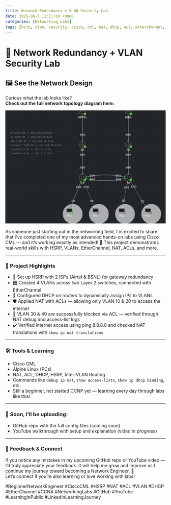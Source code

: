 ```yaml
---
title: Network Redundancy + VLAN Security Lab
date: 2025-08-5 11:11:00 +0000
categories: [Networking_Labs]
tags: [hsrp, vlan, security, cisco, cml, nat, dhcp, acl, etherchannel, inter-vlan, networklab]
---
```


# 🚀 Network Redundancy + VLAN Security Lab

## 🖼️ See the Network Design

Curious what the lab looks like?  
**Check out the full network topology diagram here:**

![Network Diagram](https://github.com/Ntwork-Beginner/cisco_cml_labs/blob/main/NAT-HSRP-Vlans-ROAS-ACL/Screenshot%202025-06-27%20110531.png)

As someone just starting out in the networking field, I'm excited to share that I've completed one of my most advanced hands-on labs using Cisco CML — and it’s working exactly as intended! 👏 This project demonstrates real-world skills with HSRP, VLANs, EtherChannel, NAT, ACLs, and more.

---

### 📌 Project Highlights

- 🧩 Set up HSRP with 2 ISPs (Airtel & BSNL) for gateway redundancy  
- 🎛️ Created 4 VLANs across two Layer 2 switches, connected with EtherChannel  
- 🔄 Configured DHCP on routers to dynamically assign IPs to VLANs  
- 🛡️ Applied NAT with ACLs — allowing only VLAN 10 & 20 to access the internet  
- 🚫 VLAN 30 & 40 are successfully blocked via ACL — verified through NAT debug and access-list logs  
- ✔️ Verified internet access using ping 8.8.8.8 and checked NAT translations with `show ip nat translations`  

---

### 🛠️ Tools & Learning

- Cisco CML  
- Alpine Linux (PCs)  
- NAT, ACL, DHCP, HSRP, Inter-VLAN Routing  
- Commands like `debug ip nat`, `show access-lists`, `show ip dhcp binding`, etc.  
- Still a beginner, not started CCNP yet — learning every day through labs like this!

---

### 🎥 Soon, I’ll be uploading:

- GitHub repo with the full config files (coming soon)  
- YouTube walkthrough with setup and explanation (video in progress)  

---

### 🙏 Feedback & Connect

If you notice any mistakes in my upcoming GitHub repo or YouTube video — I’d truly appreciate your feedback. It will help me grow and improve as I continue my journey toward becoming a Network Engineer. 🤝  
Let’s connect if you’re also learning or love working with labs!

#BeginnerNetworkEngineer #CiscoCML #HSRP #NAT #ACL #VLAN #DHCP #EtherChannel #CCNA #NetworkingLabs #GitHub #YouTube #LearningInPublic #LinkedInLearningJourney
